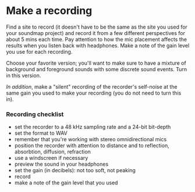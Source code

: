 # Make a recording

Find a site to record (it doesn't have to be the same as the site you used for your soundmap project) and record it from a few different perspectives for about 5 mins each time. Pay attention to how the mic placement affects the results when you listen back with headphones. Make a note of the gain level you use for each recording.

Choose your favorite version; you'll want to make sure to have a mixture of background and foreground sounds with some discrete sound events. Turn in this version.

_In addition_, make a "silent" recording of the recorder's self-noise at the same gain you used to make your recording (you do not need to turn this in).


### Recording checklist
- set the recorder to a 48 kHz sampling rate and a 24-bit bit-depth
- set the format to WAV
- remember that you're working with stereo omnidirectional mics
- position the recorder with attention to distance and to reflection, absorbtion, diffusion, refraction
- use a windscreen if necessary
- preview the sound in your headphones
- set the gain (in decibels): not too soft, not peaking
- record
- make a note of the gain level that you used
